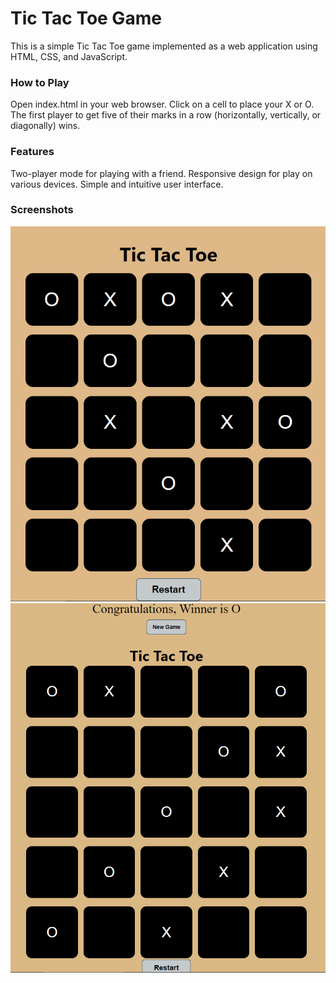 <h1>Tic Tac Toe Game</h1>
This is a simple Tic Tac Toe game implemented as a web application using HTML, CSS, and JavaScript.

<h3>How to Play</h3>
Open index.html in your web browser.
Click on a cell to place your X or O.
The first player to get five of their marks in a row (horizontally, vertically, or diagonally) wins.

<h3>Features</h3>
Two-player mode for playing with a friend.
Responsive design for play on various devices.
Simple and intuitive user interface.

<h3>Screenshots</h3>
<img src="screenshot (Tic Tac Toe) 1.png" alt="">
<img src="screenshot (Tic Tac Toe) 2.png" alt="">


